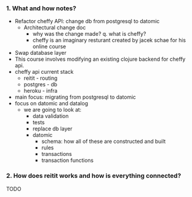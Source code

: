 ### 1. What and how notes?
- Refactor cheffy API: change db from postgresql to datomic
    - Architectural change doc
        - why was the change made?
    q. what is cheffy?
        - cheffy is an imaginary resturant created by jacek schae for his online course
- Swap database layer
- This course involves modifying an existing clojure backend for cheffy api.
- cheffy api current stack
  - reitit   - routing
  - postgres - db
  - heroku   - infra
- main focus: migrating from postgresql to datomic
- focus on datomic and datalog
    - we are going to look at:
        - data validation
        - tests
        - replace db layer
        - datomic
            - schema: how all of these are constructed and built
            - rules
            - transactions
            - transaction functions

### 2. How does reitit works and how is everything connected?
TODO
